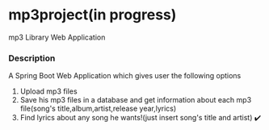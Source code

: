 # mp3project(in progress)
mp3 Library Web Application
### Description
A Spring Boot Web Application which gives user the following options
1. Upload mp3 files
2. Save his mp3 files in a database and get information about each mp3 file(song's title,album,artist,release year,lyrics)
3. Find lyrics about any song he wants!(just insert song's title and artist) ✔️
